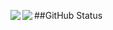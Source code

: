 ##GitHub Status
<a href="https://github.com/mirai1221">
  <img align="left" src="https://github-readme-stats.vercel.app/api?username=mirai1221"/></a>
<a href="https://github.com/mirai1221">
	<img align="left" src="https://github-readme-stats.vercel.app/api/top-langs/?username=mirai1221"/></a>